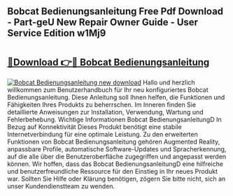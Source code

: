 ## Bobcat Bedienungsanleitung Free Pdf Download - Part-geU New Repair Owner Guide - User Service Edition w1Mj9

# <h2><a href="http://df57y3.blite.top/?on=Bobcat+Bedienungsanleitung">🔗Download 👉🔴 Bobcat Bedienungsanleitung</a></h2>

[![Bobcat Bedienungsanleitung new download](https://i.imgur.com/lujVjoI.png)](http://df57y3.blite.top/?on=Bobcat+Bedienungsanleitung)
Hallo und herzlich willkommen zum Benutzerhandbuch für Ihr neu konfiguriertes Bobcat Bedienungsanleitung. Diese Anleitung soll Ihnen helfen, die Funktionen und Fähigkeiten Ihres Produkts zu beherrschen. Im Inneren finden Sie detaillierte Anweisungen zur Installation, Verwendung, Wartung und Fehlerbehebung. Wichtige Informationen Bobcat BedienungsanleitungD In Bezug auf Konnektivität Dieses Produkt benötigt eine stabile Internetverbindung für eine optimale Leistung. Zu den erweiterten Funktionen von Bobcat Bedienungsanleitung gehören Augmented Reality, anpassbare Profile, automatische Software-Updates und Spracherkennung, auf die alle über die Benutzeroberfläche zugegriffen und angepasst werden können. Wir hoffen, dass das Bobcat BedienungsanleitungD eine hilfreiche und benutzerfreundliche Ressource für den Einstieg in Ihr neues Produkt war. Sollten Sie Hilfe oder Klärung benötigen, zögern Sie bitte nicht, sich an unser Kundendienstteam zu wenden.
